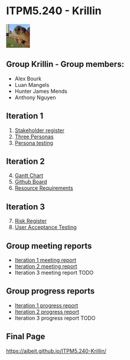# ITPM5.240 - Krillin
![hampter](https://github.com/AJBEIT/ITPM5.240-Krillin/blob/main/hampter.png)

## Group Krillin - Group members:

* Alex Bourk
* Luan Mangels
* Hunter James Mends
* Anthony Nguyen

## Iteration 1
1. [Stakeholder register](https://github.com/AJBEIT/ITPM5.240-Krillin/blob/main/Iteration%201/Stakeholder%20register.docx)
2. [Three Personas](https://github.com/AJBEIT/ITPM5.240-Krillin/blob/main/Iteration%201/Personas)
3. [Persona testing](https://github.com/AJBEIT/ITPM5.240-Krillin/blob/main/Iteration%201/Personas/Persona%20Testing.docx)

## Iteration 2
4. [Gantt Chart](https://github.com/AJBEIT/ITPM5.240-Krillin/blob/main/Iteration%202/Krillin%20Agile%20Gantt%20chart.xlsx)
5. [Github Board](https://github.com/users/AJBEIT/projects/2/views/1)
6. [Resource Requirements](https://github.com/AJBEIT/ITPM5.240-Krillin/blob/main/Iteration%202/Resource%20Requirements.xlsx)

## Iteration 3
7. [Risk Register](https://github.com/AJBEIT/ITPM5.240-Krillin/blob/main/Iteration%203/risk_register.docx)
8. [User Acceptance Testing](https://github.com/AJBEIT/ITPM5.240-Krillin/blob/main/Iteration%203/User_Acceptance_Tests.xlsx)

## Group meeting reports
* [Iteration 1 meeting report](https://github.com/AJBEIT/ITPM5.240-Krillin/blob/main/Iteration%201/Group%20Meeting%20Report%201.docx)
* [Iteration 2 meeting report](https://github.com/AJBEIT/ITPM5.240-Krillin/blob/main/Iteration%202/Group%20Meeting%20Report%202.docx)
* Iteration 3 meeting report TODO

## Group progress reports
* [Iteration 1 progress report](https://github.com/AJBEIT/ITPM5.240-Krillin/blob/main/Iteration%201/Progress%20Report%201%20-%20Krillin.docx)
* [Iteration 2 progress report](https://github.com/AJBEIT/ITPM5.240-Krillin/blob/main/Iteration%202/Progress%20Report%202%20-%20Krillin.docx)
* Iteration 3 progress report TODO

## Final Page
https://ajbeit.github.io/ITPM5.240-Krillin/

